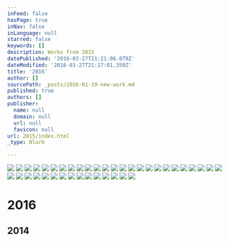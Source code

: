 ```yaml
---
inFeed: false
hasPage: true
inNav: false
inLanguage: null
starred: false
keywords: []
description: Works from 2015
datePublished: '2016-03-27T21:21:06.079Z'
dateModified: '2016-03-27T21:17:01.350Z'
title: '2016'
author: []
sourcePath: _posts/2016-01-19-new-work.md
published: true
authors: []
publisher:
  name: null
  domain: null
  url: null
  favicon: null
url: 2015/index.html
_type: Blurb

---
```

![](https://the-grid-user-content.s3-us-west-2.amazonaws.com/d7bb9c35-c682-4ca1-a5c1-846b41a8cdcb.jpg)
![](https://the-grid-user-content.s3-us-west-2.amazonaws.com/9a8894a2-2c16-4b0d-be1c-93c203ab50d6.jpg)
![](https://the-grid-user-content.s3-us-west-2.amazonaws.com/99e45161-2e95-4c0a-94b3-81fa2a096c6c.jpg)
![](https://the-grid-user-content.s3-us-west-2.amazonaws.com/090d6816-15fd-42ae-be7e-e3c89bcc36b6.jpg)
![](https://the-grid-user-content.s3-us-west-2.amazonaws.com/413b6c48-36e1-4df7-a761-c3c33584cfaa.jpg)
![](https://the-grid-user-content.s3-us-west-2.amazonaws.com/7364b97d-c380-4501-93fe-792276e3390c.jpg)
![](https://the-grid-user-content.s3-us-west-2.amazonaws.com/b5ba4f40-7c70-4d02-a79a-d9479592aca0.jpg)
![](https://the-grid-user-content.s3-us-west-2.amazonaws.com/788493b7-fae7-42ab-9e05-54ad9274d42d.jpg)
![](https://the-grid-user-content.s3-us-west-2.amazonaws.com/88082c30-1dbc-4f38-8904-e6facb7b03f8.jpg)
![](https://the-grid-user-content.s3-us-west-2.amazonaws.com/f0ae486d-830b-4db3-b4bf-30b95f1118da.jpg)
![](https://the-grid-user-content.s3-us-west-2.amazonaws.com/b4f8c701-935a-4326-b493-8e94d0245645.jpg)
![](https://the-grid-user-content.s3-us-west-2.amazonaws.com/d94442fa-586c-42bd-9ea6-7ef0cc95b8ef.jpg)
![](https://the-grid-user-content.s3-us-west-2.amazonaws.com/7a0e17d9-1236-4131-a817-68c3a389d80c.jpg)
![](https://the-grid-user-content.s3-us-west-2.amazonaws.com/1e7fb2fb-c809-4d12-bde8-f65f818877ba.jpg)
![](https://the-grid-user-content.s3-us-west-2.amazonaws.com/bae4e3f3-354a-45c4-beb8-f3142f0857d6.jpg)
![](https://the-grid-user-content.s3-us-west-2.amazonaws.com/767a8715-2f99-4929-b8f5-d9465fd7393d.jpg)
![](https://the-grid-user-content.s3-us-west-2.amazonaws.com/6dbd8dc7-8aef-45fc-9af6-8e4001bf61b6.jpg)
![](https://the-grid-user-content.s3-us-west-2.amazonaws.com/a7f23e60-0cb2-47b0-b898-a1e8b93db972.jpg)
![](https://the-grid-user-content.s3-us-west-2.amazonaws.com/8329e3c5-78ce-4b1e-843c-f686c4cc2995.jpg)
![](https://the-grid-user-content.s3-us-west-2.amazonaws.com/02e386dd-8edc-480c-8033-789fbc318780.jpg)
![](https://the-grid-user-content.s3-us-west-2.amazonaws.com/34d20422-4c2e-4ecd-a732-43324e9c0085.jpg)
![](https://the-grid-user-content.s3-us-west-2.amazonaws.com/543cda1c-a225-405c-8e1f-72ca020a03ff.jpg)
![](https://the-grid-user-content.s3-us-west-2.amazonaws.com/aabbc9df-5518-453f-99a2-bc4bbb8c2ad5.jpg)
![](https://the-grid-user-content.s3-us-west-2.amazonaws.com/d63a8b53-90ff-4081-aa3e-3421c28f069c.jpg)
![](https://the-grid-user-content.s3-us-west-2.amazonaws.com/fc97a08b-0146-41da-ac9a-c81af8165971.jpg)
![](https://the-grid-user-content.s3-us-west-2.amazonaws.com/436667cf-54de-4216-9f6b-9529c78583bb.jpg)
![](https://the-grid-user-content.s3-us-west-2.amazonaws.com/fda97ed9-7c33-46ac-a736-6188fb7ab030.jpg)
![](https://the-grid-user-content.s3-us-west-2.amazonaws.com/cec000f7-8d7f-47e1-8369-a101a48352d7.jpg)
![](https://the-grid-user-content.s3-us-west-2.amazonaws.com/940b2b84-c090-4b1a-be13-e4d6d538efdb.jpg)
![](https://the-grid-user-content.s3-us-west-2.amazonaws.com/7ffa291f-85f9-43a7-86da-f72ec7b4afde.jpg)
![](https://the-grid-user-content.s3-us-west-2.amazonaws.com/5940b0a3-185f-4fe9-a29f-600500010a51.jpg)
![](https://the-grid-user-content.s3-us-west-2.amazonaws.com/4cf757de-aa53-48bd-968c-c1a77c7bdb83.jpg)
![](https://the-grid-user-content.s3-us-west-2.amazonaws.com/2bfdc7f1-8575-41f4-84bc-d41f6c6536dd.jpg)
![](https://the-grid-user-content.s3-us-west-2.amazonaws.com/088952e8-9443-4d7f-bc93-5aa2340abe28.jpg)
![](https://the-grid-user-content.s3-us-west-2.amazonaws.com/8d04dc73-8331-4d86-91ad-a0495c8df5d6.jpg)
![](https://the-grid-user-content.s3-us-west-2.amazonaws.com/2ca37df2-9bdf-4669-9c1e-0b63829fd382.jpg)
![](https://the-grid-user-content.s3-us-west-2.amazonaws.com/4fc19004-6d7c-432f-9962-bf72bef8ab1a.jpg)
![](https://the-grid-user-content.s3-us-west-2.amazonaws.com/075d659a-5cbd-4294-9330-c2d4a42da38b.jpg)
![](https://the-grid-user-content.s3-us-west-2.amazonaws.com/4b322b1f-5979-485f-9083-99446cd1148e.jpg)
![](https://the-grid-user-content.s3-us-west-2.amazonaws.com/c8ee8f18-fc4b-4e19-8bda-ed417837c7d4.jpg)

# 2016

## 2014